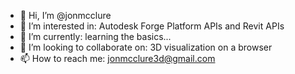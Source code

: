 - 👋 Hi, I’m @jonmcclure
- 👀 I’m interested in: Autodesk Forge Platform APIs and Revit APIs
- 🌱 I’m currently: learning the basics...
- 💞️ I’m looking to collaborate on: 3D visualization on a browser
- 📫 How to reach me: jonmcclure3d@gmail.com

<!---
jonmcclure/jonmcclure is a ✨ special ✨ repository because its `README.md` (this file) appears on your GitHub profile.
You can click the Preview link to take a look at your changes.
--->
